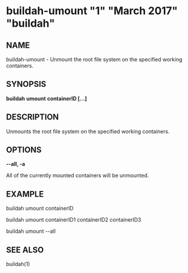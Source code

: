 # buildah-umount "1" "March 2017" "buildah"

## NAME
buildah\-umount - Unmount the root file system on the specified working containers.

## SYNOPSIS
**buildah** **umount** **containerID [...]**

## DESCRIPTION
Unmounts the root file system on the specified working containers.

## OPTIONS
**--all, -a**

All of the currently mounted containers will be unmounted.

## EXAMPLE

buildah umount containerID

buildah umount containerID1 containerID2 containerID3

buildah umount --all

## SEE ALSO
buildah(1)
